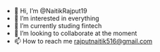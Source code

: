 - 👋 Hi, I’m @NaitikRajput19
- 👀 I’m interested in everything 
- 🌱 I’m currently studing fintech
- 💞️ I’m looking to collaborate at the moment
- 📫 How to reach me rajputnaitik516@gmail.com

<!---
NaitikRajput19/NaitikRajput19 is a ✨ special ✨ repository because its `README.md` (this file) appears on your GitHub profile.
You can click the Preview link to take a look at your changes.
--->
